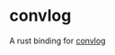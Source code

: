 # convlog

A rust binding for [convlog](https://github.com/Equim-chan/mjai-reviewer/tree/master/convlog)
